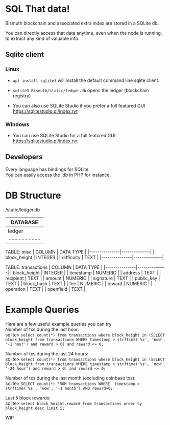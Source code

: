 # SQL That data!

Bismuth blockchain and associated extra index are stored in a SQLite db.

You can directly access that data anytime, even when the node is running, to extract any kind of valuable info.

## Sqlite client

### Linux

* `apt install sqlite3` will install the default command line sqlite client.
* `sqlite3 Bismuth/static/ledger.db` opens the ledger (blockchain registry)

* You can also use SQLite Studio if you prefer a full featured GUI  
  https://sqlitestudio.pl/index.rvt
  
### Windows

* You can use SQLite Studio for a full featured GUI  
  https://sqlitestudio.pl/index.rvt
  
## Developers

Every language has bindings for SQLite.  
You can easily access the .db in PHP for instance.

# DB Structure
/static/ledger.db

| DATABASE |
|----------|
| ledger   |
|----------|

TABLE:	misc
|  COLUMN       |  DATA TYPE   |
|---------------|--------------|
| block_height  | INTEGER      |
| difficulty    | TEXT         |
|---------------|--------------|

TABLE:	transactions
|  COLUMN       |  DATA TYPE   |
|---------------|--------------|
| block_height  | INTEGER      |
| timestamp     | NUMERIC      |
| address       | TEXT         |
| recipient     | TEXT         |
| amount        | NUMERIC      |
| signature     | TEXT         |
| public_key    | TEXT         |
| block_hash    | TEXT         |
| fee           | NUMERIC      |
| reward        | NUMERIC      |
| operation     | TEXT         |
| openfield     | TEXT         |


# Example Queries

Here are a few useful example queries you can try  
Number of txs during the last hour:  
sqlite> `select count(*) from transactions where block_height in (SELECT block_height from transactions WHERE timestamp > strftime('%s', 'now', '-1 hour') and reward > 0) and reward <= 0;`  

Number of txs during the last 24 hours:  
sqlite> `select count(*) from transactions where block_height in (SELECT block_height from transactions WHERE timestamp > strftime('%s', 'now', '-24 hour') and reward > 0) and reward <= 0;`  

Number of txs during the last month (excluding coinbase txs):  
sqlite> `SELECT count(*) FROM transactions WHERE  timestamp > strftime('%s', 'now', '-1 month') AND reward=0;`  

Last 5 block rewards:  
sqlite> `select block_height,reward from transactions order by block_height desc limit 5;`  

WIP

